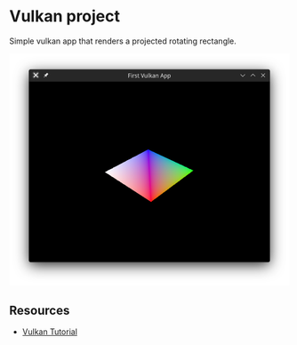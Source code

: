 # Vulkan project
Simple vulkan app that renders a projected rotating rectangle.

![Main window](screenshots/main_window_3.png)

## Resources
- [Vulkan Tutorial](https://vulkan-tutorial.com/)
